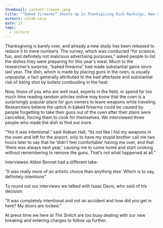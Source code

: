 ```yaml
---
thumbnail: content://oven.jpeg
title: "“Baked Firearms” Shoots Up In Thanksgiving Dish Rankings, New Survey Finds"
authors: Caleb Levy
date: 27
tags:
  - culture
---
```


Thanksgiving is barely over, and already a new study has been released to reduce it to mere numbers. The survey, which was conducted “for science, fun, and definitely not malicious advertising purposes,” asked people to list the dishes they were preparing for this year's meal. Much to the researcher’s surprise, “baked firearms” had made substantial gains since last year. The dish, which is made by placing guns in the oven, is usually unpopular, a fact generally attributed to the bad aftertaste and substantial risk of being shot by bullets combusting in the heat.

Now, those of you who are well read, experts in the field, or spend far too much time reading random articles online may know that the oven is a surprisingly popular place for gun owners to leave weapons while traveling. Researchers believe the uptick in baked firearms could be caused by people forgetting to take their guns out of the oven after their plans were cancelled, forcing them to cook for themselves. We interviewed three people who made the dish to find out more.
 
“Yes it was intentional.” said Aidean Hall, “Its not like I hid my weapons in the oven and left for the airport, only to have my stupid brother call me two hours later to say that he ‘didn’t feel comfortable’ having me over, and that ‘there was always next year,’ causing me to come home and start cooking without remembering to remove the guns. That’s not what happened at all.”

Interviewee Abbie Bennet had a different take:

“It was really more of an artistic choice than anything else. Which is to say, definitely intentions”

To round out our interviews we talked with Isaac Davis, who said of his decision: 

“It was completely intentional and not an accident and how did you get in here? My doors are locked.”

At press time we here at *The Snitch* are too busy dealing with our new breaking and entering charges to follow up further.
